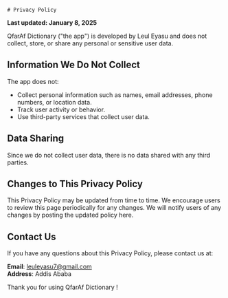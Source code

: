    # Privacy Policy

**Last updated: January 8, 2025**

QfarAf Dictionary ("the app") is developed by Leul Eyasu and does not collect, store, or share any personal or sensitive user data.

## Information We Do Not Collect
The app does not:
- Collect personal information such as names, email addresses, phone numbers, or location data.
- Track user activity or behavior.
- Use third-party services that collect user data.

## Data Sharing
Since we do not collect user data, there is no data shared with any third parties.

## Changes to This Privacy Policy
This Privacy Policy may be updated from time to time. We encourage users to review this page periodically for any changes. We will notify users of any changes by posting the updated policy here.

## Contact Us
If you have any questions about this Privacy Policy, please contact us at:

**Email**: leuleyasu7@gmail.com  
**Address**: Addis Ababa

Thank you for using QfarAf Dictionary !
